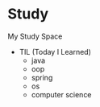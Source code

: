 # Study
My Study Space

- TIL (Today I Learned)
  - java
  - oop
  - spring
  - os
  - computer science

